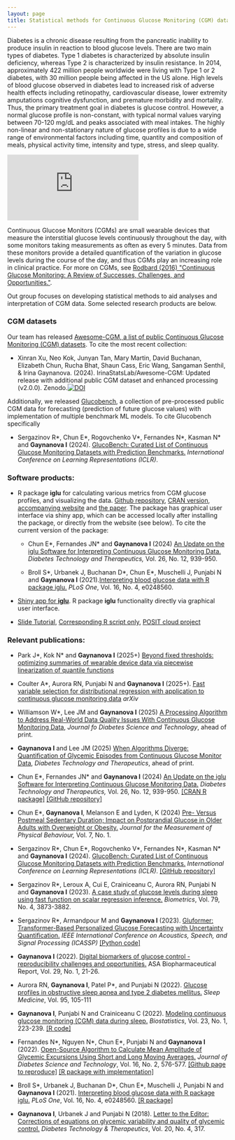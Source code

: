 ```yaml
---
layout: page
title: Statistical methods for Continuous Glucose Monitoring (CGM) data
---
```


Diabetes is a chronic disease resulting from the pancreatic inability to produce insulin in reaction to blood glucose levels. There are two main types of diabetes. Type 1 diabetes is characterized by absolute insulin deficiency, whereas Type 2 is characterized by insulin resistance. In 2014, approximately $422$ million people worldwide were living with Type 1 or 2 diabetes, with $30$ million people being affected in the US alone.  High levels of blood glucose observed in diabetes lead to increased risk of adverse health effects including retinopathy, cardiovascular disease, lower extremity amputations  cognitive dysfunction, and premature morbidity and mortality. Thus, the primary treatment goal in diabetes is glucose control. However, a normal glucose profile is non-constant, with typical normal values varying between $70$-$120$ mg/dL and peaks associated with meal intakes. The highly non-linear and non-stationary nature of glucose profiles is due to a wide range of environmental factors including time, quantity and composition of meals, physical activity time, intensity and type, stress, and sleep quality.

<!--![](img/tsplot_1subject.pdf)
<embed src="img/Subject1.pdf" width="100%" height="600px" type="application/pdf">
![Subject1](img/Subject1.png)
-->

![](https://irinagain.github.io/Resources/Subject1.pdf)

Continuous Glucose Monitors (CGMs) are small wearable devices that measure the interstitial glucose levels continuously throughout the day, with some monitors taking measurements as often as every 5 minutes. Data from these monitors provide a detailed quantification of the variation in glucose levels during the course of the day, and thus CGMs play an increasing role in clinical practice. For more on CGMs, see [Rodbard (2016) "Continuous Glucose Monitoring: A Review of Successes, Challenges, and Opportunities."](https://doi.org/10.1089/dia.2015.0417).

Out group focuses on developing statistical methods to aid analyses and interpretation of CGM data. Some selected research products are below.

### CGM datasets

Our team has released [Awesome-CGM, a list of public Continuous Glucose Monitoring (CGM) datasets](https://github.com/irinagain/Awesome-CGM). <!--Thank you to an amazing team of undergraduate researchers: Mary Martin, Elizabeth Chun, David Buchanan, Eric Wang and Sangaman Senthil who assembled this collection as part of their [Aggie Research Project](https://aggieresearch.tamu.edu).--> 
To cite the most recent collection:

 * Xinran Xu, Neo Kok, Junyan Tan, Mary Martin, David Buchanan, Elizabeth Chun, Rucha Bhat, Shaun Cass, Eric Wang, Sangaman Senthil, & Irina Gaynanova. (2024). IrinaStatsLab/Awesome-CGM: Updated release with additional public CGM dataset and enhanced processing (v2.0.0). Zenodo.[![DOI](https://zenodo.org/badge/DOI/10.5281/zenodo.14541646.svg)](https://doi.org/10.5281/zenodo.14541646)
 
Additionally, we released [Glucobench](https://github.com/IrinaStatsLab/GlucoBench), a collection of pre-processed public CGM data for forecasting (prediction of future glucose values) with implementation of multiple benchmark ML models. To cite Glucobench specifically

* Sergazinov R\*, Chun E\*, Rogovchenko V\*, Fernandes N\*, Kasman N\* and **Gaynanova I** (2024). [GlucoBench: Curated List of Continuous Glucose Monitoring Datasets with Prediction Benchmarks.](https://openreview.net/forum?id=cUSNs8nGaV) *International Conference on Learning Representations (ICLR)*.


### Software products:
* R package **iglu** for calculating various metrics from CGM glucose profiles, and visualizing the data. [Github repository](https://github.com/irinagain/iglu), [CRAN version](https://CRAN.R-project.org/package=iglu), [accompanying website](https://irinagain.github.io/iglu/) and [the paper](https://doi.org/10.1371/journal.pone.0248560). The package has graphical user interface via shiny app, which can be accessed locally after installing the package, or directly from the website (see below). To cite the current version of the package:
 
   
   - Chun E\*, Fernandes JN\* and **Gaynanova I** (2024) [An Update on the iglu Software for Interpreting Continuous Glucose Monitoring Data.](https://doi.org/10.1089/dia.2024.0154) *Diabetes Technology and Therapeutics,* Vol. 26, No. 12, 939-950.
  
   - Broll S\*, Urbanek J, Buchanan D\*, Chun E\*, Muschelli J, Punjabi N and **Gaynanova I** (2021).[Interpreting blood glucose data with R package iglu.](https://doi.org/10.1371/journal.pone.0248560) *PLoS One*, Vol. 16, No. 4, e0248560. 
 
* [Shiny app for **iglu**](https://irinagain.shinyapps.io/shiny_iglu/). R package **iglu** functionality directly via graphical user interface.

* [Slide Tutorial](https://irinagain.github.io/Resources/SlidesWorkshop.pdf), [Corresponding R script only](https://irinagain.github.io/Resources/SlidesWorkshop.R), [POSIT cloud project](https://posit.cloud/content/9833735)



### Relevant publications:

* Park J\*, Kok N\* and **Gaynanova I** (2025+) [Beyond fixed thresholds: optimizing summaries of wearable device data via piecewise linearization of quantile functions](https://arxiv.org/abs/2501.11777)

* Coulter A\*, Aurora RN, Punjabi N and **Gaynanova I** (2025+). [Fast variable selection for distributional regression with application to continuous glucose monitoring data](https://arxiv.org/abs/2403.00922) *arXiv*

* Williamson W\*, Lee JM and **Gaynanova I** (2025) [A Processing Algorithm to Address Real-World Data Quality Issues With Continuous Glucose Monitoring Data](https://doi.org/10.1177/19322968251319801), *Journal fo Diabetes Science and Technology*, ahead of print.

* **Gaynanova I** and Lee JM (2025)  [When Algorithms Diverge: Quantification of Glycemic Episodes from Continuous Glucose Monitor Data](https://doi.org/10.1089/dia.2024.0618), *Diabetes Technology and Therapeutics*, ahead of print.

* Chun E\*, Fernandes JN\* and **Gaynanova I** (2024) [An Update on the iglu Software for Interpreting Continuous Glucose Monitoring Data.](https://doi.org/10.1089/dia.2024.0154) *Diabetes Technology and Therapeutics,* Vol. 26, No. 12, 939-950. [[CRAN R package]](https://CRAN.R-project.org/package=iglu) [[GitHub repository]](https://github.com/irinagain/iglu)

* Chun E\*,  **Gaynanova I**, Melanson E and Lyden, K (2024) [Pre- Versus Postmeal Sedentary Duration; Impact on Postprandial Glucose in Older Adults with Overweight or Obesity.](https://doi.org/10.1123/jmpb.2023-0032) *Journal for the Measurement of Physical Behaviour,* Vol. 7, No. 1.

* Sergazinov R\*, Chun E\*, Rogovchenko V\*, Fernandes N\*, Kasman N\* and **Gaynanova I** (2024). [GlucoBench: Curated List of Continuous Glucose Monitoring Datasets with Prediction Benchmarks.](https://openreview.net/forum?id=cUSNs8nGaV) *International Conference on Learning Representations (ICLR)*. [[GitHub repository]](https://github.com/IrinaStatsLab/GlucoBench)

* Sergazinov R\*, Leroux A, Cui E, Crainiceanu C, Aurora RN, Punjabi N and **Gaynanova I** (2023). [A case study of glucose levels during sleep using fast function on scalar regression inference.](https://doi.org/10.1111/biom.13878) *Biometrics*, Vol. 79, No. 4, 3873-3882.

* Sergazinov R\*, Armandpour M and **Gaynanova I** (2023). [Gluformer: Transformer-Based Personalized Glucose Forecasting with Uncertainty Quantification.](https://doi.org/10.1109/ICASSP49357.2023.10096419) *IEEE International Conference on Acoustics, Speech, and Signal Processing (ICASSP)* [[Python code]](https://github.com/mrsergazinov/gluformer)

* **Gaynanova I** (2022). [Digital biomarkers of glucose control - reproducibility challenges and opportunities.](https://higherlogicdownload.s3.amazonaws.com/AMSTAT/fa4dd52c-8429-41d0-abdf-0011047bfa19/UploadedImages/BIOP%20Report/BioPharm_spring2022_FINAL.pdf) ASA Biopharmaceutical Report, Vol. 29, No. 1, 21-26.

* Aurora RN, **Gaynanova I**, Patel P\*, and Punjabi N (2022). [Glucose profiles in obstructive sleep apnea and type 2 diabetes mellitus.](https://doi.org/10.1016/j.sleep.2022.04.007) *Sleep Medicine*, Vol. 95, 105-111

* **Gaynanova I**, Punjabi N and Crainiceanu C (2022). [Modeling continuous glucose monitoring (CGM) data during sleep.](https://doi.org/10.1093/biostatistics/kxaa023) *Biostatistics*, Vol. 23, No. 1, 223-239. [[R code]](https://github.com/irinagain/cgm-multi-level-beta)

* Fernandes N\*, Nguyen N\*, Chun E\*, Punjabi N and **Gaynanova I** (2022). [Open-Source Algorithm to Calculate Mean Amplitude of Glycemic Excursions Using Short and Long Moving Averages.](https://doi.org/10.1177/19322968211061165) *Journal of Diabetes Science and Technology*, Vol. 16,  No. 2, 576-577. [[Github page to reproduce]](https://github.com/Nathaniel-Fernandes/mage_algorithm_data) [[R package with implementation]](https://github.com/irinagain/iglu)

 * Broll S\*, Urbanek J, Buchanan D\*, Chun E\*, Muschelli J, Punjabi N and **Gaynanova I** (2021). [Interpreting blood glucose data with R package iglu.](https://doi.org/10.1371/journal.pone.0248560) *PLoS One*, Vol. 16, No. 4, e0248560. [[R package]](https://cran.rstudio.com/web/packages/iglu/index.html)

 * **Gaynanova I**, Urbanek J and Punjabi N (2018). [Letter to the Editor: Corrections of equations on glycemic variability and quality of glycemic control.](https://www.liebertpub.com/doi/pdfplus/10.1089/dia.2018.0057) *Diabetes Technology & Therapeutics*, Vol. 20, No. 4, 317.
